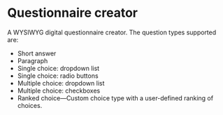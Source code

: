 Questionnaire creator
=====================

A WYSIWYG digital questionnaire creator. The question types supported are:

* Short answer
* Paragraph
* Single choice: dropdown list
* Single choice: radio buttons
* Multiple choice: dropdown list
* Multiple choice: checkboxes
* Ranked choice—Custom choice type with a user-defined ranking of choices.